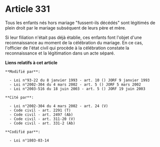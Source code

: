 # Article 331

Tous les enfants nés hors mariage "fussent-ils décédés" sont légitimés de plein droit par le mariage subséquent de leurs père
et mère.

Si leur filiation n'était pas déjà établie, ces enfants font l'objet d'une reconnaissance au moment de la célébration du
mariage. En ce cas, l'officier de l'état civil qui procède à la célébration constate la reconnaissance et la légitimation
dans un acte séparé.

**Liens relatifs à cet article**

	**Modifié par**:

	  - Loi n°93-22 du 8 janvier 1993 - art. 10 () JORF 9 janvier 1993
	  - Loi n°2002-304 du 4 mars 2002 - art. 5 () JORF 5 mars 2002
	  - Loi n°2003-516 du 18 juin 2003 - art. 5 () JORF 19 juin 2003

	**Cité par**:

	  - Loi n°2002-304 du 4 mars 2002 - art. 24 (V)
	  - Code civil - art. 2291 (T)
	  - Code civil - art. 2497 (Ab)
	  - Code civil - art. 311-20 (V)
	  - Code civil - art. 331-2 (Ab)

	**Codifié par**:

	  - Loi n°1803-03-14
